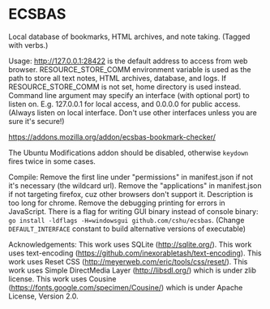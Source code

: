 # ECSBAS
Local database of bookmarks, HTML archives, and note taking. (Tagged with verbs.)

Usage: http://127.0.0.1:28422 is the default address to access from web browser. RESOURCE_STORE_COMM environment variable is used as the path to store all text notes, HTML archives, database, and logs. If RESOURCE_STORE_COMM is not set, home directory is used instead. Command line argument may specify an interface (with optional port) to listen on. E.g. 127.0.0.1 for local access, and 0.0.0.0 for public access. (Always listen on local interface. Don't use other interfaces unless you are sure it's secure!)

https://addons.mozilla.org/addon/ecsbas-bookmark-checker/

The Ubuntu Modifications addon should be disabled, otherwise `keydown` fires twice in some cases.

Compile:
Remove the first line under "permissions" in manifest.json if not it's necessary (the wildcard url).
Remove the "applications" in manifest.json if not targeting firefox, cuz other browsers don't support it.
Description is too long for chrome.
Remove the debugging printing for errors in JavaScript.
There is a flag for writing GUI binary instead of console binary: `go install -ldflags -H=windowsgui github.com/cshu/ecsbas`.
(Change `DEFAULT_INTERFACE` constant to build alternative versions of executable)

Acknowledgements:
This work uses SQLite (http://sqlite.org/).
This work uses text-encoding (https://github.com/inexorabletash/text-encoding).
This work uses Reset CSS (http://meyerweb.com/eric/tools/css/reset/).
This work uses Simple DirectMedia Layer (http://libsdl.org/) which is under zlib license.
This work uses Cousine (https://fonts.google.com/specimen/Cousine/) which is under Apache License, Version 2.0.

